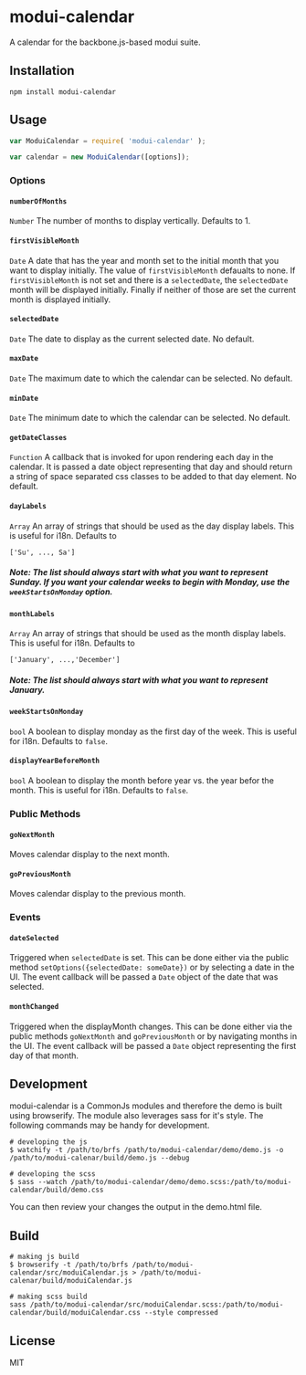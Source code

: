 # modui-calendar

A calendar for the backbone.js-based modui suite.

## Installation

```
npm install modui-calendar
```

## Usage

```javascript
var ModuiCalendar = require( 'modui-calendar' );

var calendar = new ModuiCalendar([options]);
```

### Options

#### `numberOfMonths`

`Number` The number of months to display vertically. Defaults to 1.

#### `firstVisibleMonth`

`Date` A date that has the year and month set to the initial month that you want to display initially. The value of `firstVisibleMonth` defaualts to none. If `firstVisibleMonth` is not set and there is a `selectedDate`, the `selectedDate` month will be displayed initially. Finally if neither of those are set the current month is displayed initially.

#### `selectedDate`

`Date` The date to display as the current selected date. No default.

#### `maxDate`

`Date` The maximum date to which the calendar can be selected. No default.

#### `minDate`

`Date` The minimum date to which the calendar can be selected. No default.

#### `getDateClasses`

`Function` A callback that is invoked for upon rendering each day in the calendar.  It is passed a date object representing that day and should return a string of space separated css classes to be added to that day element. No default.

#### `dayLabels`

`Array` An array of strings that should be used as the day display labels.  This is useful for i18n. Defaults to

```
['Su', ..., Sa']
```
##### Note: The list should always start with what you want to represent Sunday.  If you want your calendar weeks to begin with 	Monday, use the `weekStartsOnMonday` option.

#### `monthLabels`

`Array` An array of strings that should be used as the month display labels. This is useful for i18n. Defaults to

```
['January', ...,'December']
```
##### Note: The list should always start with what you want to represent January.

#### `weekStartsOnMonday`

`bool` A boolean to display monday as the first day of the week.  This is useful for i18n. Defaults to `false`.

#### `displayYearBeforeMonth`

`bool` A boolean to display the month before year vs. the year befor the month.  This is useful for i18n. Defaults to `false`.

### Public Methods

#### `goNextMonth`

Moves calendar display to the next month.

#### `goPreviousMonth`

Moves calendar display to the previous month.

### Events

#### `dateSelected`

Triggered when `selectedDate` is set.  This can be done either via the public method `setOptions({selectedDate: someDate})` or by selecting a date in the UI.  The event callback will be passed a `Date` object of the date that was selected.

#### `monthChanged`

Triggered when the displayMonth changes.  This can be done either via the public methods `goNextMonth` and `goPreviousMonth` or by navigating months in the UI.  The event callback will be passed a `Date` object representing the first day of that month.

## Development

modui-calendar is a CommonJs modules and therefore the demo is built using browserify. The module also leverages sass for it's style.  The following commands may be handy for development.

```
# developing the js
$ watchify -t /path/to/brfs /path/to/modui-calendar/demo/demo.js -o /path/to/modui-calenar/build/demo.js --debug

# developing the scss
$ sass --watch /path/to/modui-calendar/demo/demo.scss:/path/to/modui-calendar/build/demo.css
```

You can then review your changes the output in the demo.html file.

## Build

```
# making js build
$ browserify -t /path/to/brfs /path/to/modui-calendar/src/moduiCalendar.js > /path/to/modui-calenar/build/moduiCalendar.js

# making scss build
sass /path/to/modui-calendar/src/moduiCalendar.scss:/path/to/modui-calendar/build/moduiCalendar.css --style compressed
```

## License
MIT
